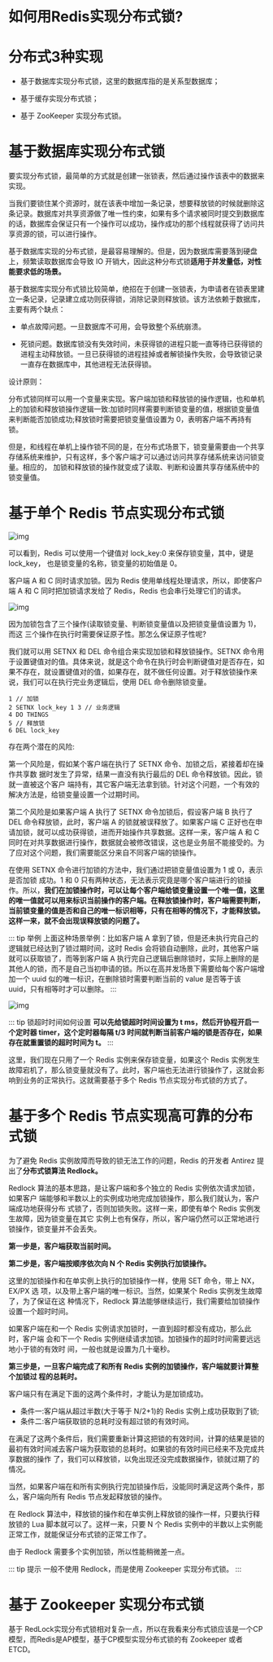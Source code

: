 # 如何用Redis实现分布式锁?

# 分布式3种实现

- 基于数据库实现分布式锁，这里的数据库指的是关系型数据库；
  
- 基于缓存实现分布式锁；
  
- 基于 ZooKeeper 实现分布式锁。

# 基于数据库实现分布式锁

要实现分布式锁，最简单的方式就是创建一张锁表，然后通过操作该表中的数据来实现。

当我们要锁住某个资源时，就在该表中增加一条记录，想要释放锁的时候就删除这条记录。数据库对共享资源做了唯一性约束，如果有多个请求被同时提交到数据库的话，数据库会保证只有一个操作可以成功，操作成功的那个线程就获得了访问共享资源的锁，可以进行操作。

基于数据库实现的分布式锁，是最容易理解的。但是，因为数据库需要落到硬盘上，频繁读取数据库会导致 IO 开销大，因此这种分布式锁**适用于并发量低，对性能要求低的场景。**

基于数据库实现分布式锁比较简单，绝招在于创建一张锁表，为申请者在锁表里建立一条记录，记录建立成功则获得锁，消除记录则释放锁。该方法依赖于数据库，主要有两个缺点：

- 单点故障问题。一旦数据库不可用，会导致整个系统崩溃。

- 死锁问题。数据库锁没有失效时间，未获得锁的进程只能一直等待已获得锁的进程主动释放锁。一旦已获得锁的进程挂掉或者解锁操作失败，会导致锁记录一直存在数据库中，其他进程无法获得锁。


设计原则：

分布式锁同样可以用一个变量来实现。客户端加锁和释放锁的操作逻辑，也和单机上的加锁和释放锁操作逻辑一致:加锁时同样需要判断锁变量的值，根据锁变量值来判断能否加锁成功;释放锁时需要把锁变量值设置为 0，表明客户端不再持有锁。

但是，和线程在单机上操作锁不同的是，在分布式场景下，锁变量需要由一个共享存储系统来维护，只有这样，多个客户端才可以通过访问共享存储系统来访问锁变量。相应的， 加锁和释放锁的操作就变成了读取、判断和设置共享存储系统中的锁变量值。

# 基于单个 Redis 节点实现分布式锁

![img](./assets/image-20220312100818964.png)

可以看到，Redis 可以使用一个键值对 lock_key:0 来保存锁变量，其中，键是 lock_key， 也是锁变量的名称，锁变量的初始值是 0。

客户端 A 和 C 同时请求加锁。因为 Redis 使用单线程处理请求，所以，即使客户 端 A 和 C 同时把加锁请求发给了 Redis，Redis 也会串行处理它们的请求。

![img](./assets/image-20220312101025015.png)

因为加锁包含了三个操作(读取锁变量、判断锁变量值以及把锁变量值设置为 1)，而这 三个操作在执行时需要保证原子性。那怎么保证原子性呢?

我们就可以用 SETNX 和 DEL 命令组合来实现加锁和释放锁操作。SETNX 命令用于设置键值对的值。具体来说，就是这个命令在执行时会判断键值对是否存在，如果不存在，就设置键值对的值，如果存在，就不做任何设置。对于释放锁操作来说，我们可以在执行完业务逻辑后，使用 DEL 命令删除锁变量。

```shell
1 // 加锁
2 SETNX lock_key 1 3 // 业务逻辑
4 DO THINGS
5 // 释放锁
6 DEL lock_key
```

存在两个潜在的风险:

第一个风险是，假如某个客户端在执行了 SETNX 命令、加锁之后，紧接着却在操作共享数 据时发生了异常，结果一直没有执行最后的 DEL 命令释放锁。因此，锁就一直被这个客户 端持有，其它客户端无法拿到锁。针对这个问题，一个有效的解决方法是，给锁变量设置一个过期时间。

第二个风险是如果客户端 A 执行了 SETNX 命令加锁后，假设客户端 B 执行了 DEL 命令释放锁，此时，客户端 A 的锁就被误释放了。如果客户端 C 正好也在申请加锁，就可以成功获得锁，进而开始操作共享数据。这样一来，客户端 A 和 C 同时在对共享数据进行操作，数据就会被修改错误，这也是业务层不能接受的。为了应对这个问题，我们需要能区分来自不同客户端的锁操作。

在使用 SETNX 命令进行加锁的方法中，我们通过把锁变量值设置为 1 或 0，表示是否加锁 成功。1 和 0 只有两种状态，无法表示究竟是哪个客户端进行的锁操作。所以，**我们在加锁操作时，可以让每个客户端给锁变量设置一个唯一值，这里的唯一值就可以用来标识当前操作的客户端。在释放锁操作时，客户端需要判断，当前锁变量的值是否和自己的唯一标识相等，只有在相等的情况下，才能释放锁。这样一来，就不会出现误释放锁的问题了。**

::: tip 举例
上面这种场景举例：比如客户端 A 拿到了锁，但是还未执行完自己的逻辑就已经达到了锁过期时间，这时 Redis 会将锁自动删除，此时，其他客户端就可以获取锁了，而等到客户端 A 执行完自己逻辑后删除锁时，实际上删除的是其他人的锁，而不是自己当初申请的锁。所以在高并发场景下需要给每个客户端增加一个 uuid 似的唯一标识，在删除锁时需要判断当前的 value 是否等于该 uuid，只有相等时才可以删除。
:::

![img](./assets/image-20220314154811173.png)

::: tip 锁超时时间如何设置
**可以先给锁超时时间设置为 t ms，然后开协程开启一个定时器 timer，这个定时器每隔 t/3 时间就判断当前客户端的锁是否存在，如果存在就重置锁的超时时间为 t。**
:::

这里，我们现在只用了一个 Redis 实例来保存锁变量，如果这个 Redis 实例发生故障宕机了，那么锁变量就没有了。此时，客户端也无法进行锁操作了，这就会影响到业务的正常执行。这就需要基于多个 Redis 节点实现分布式锁的方式了。

# 基于多个 Redis 节点实现高可靠的分布式锁

为了避免 Redis 实例故障而导致的锁无法工作的问题，Redis 的开发者 Antirez 提出了**分布式锁算法 Redlock。**

Redlock 算法的基本思路，是让客户端和多个独立的 Redis 实例依次请求加锁，如果客户 端能够和半数以上的实例成功地完成加锁操作，那么我们就认为，客户端成功地获得分布 式锁了，否则加锁失败。这样一来，即使有单个 Redis 实例发生故障，因为锁变量在其它 实例上也有保存，所以，客户端仍然可以正常地进行锁操作，锁变量并不会丢失。

**第一步是，客户端获取当前时间。**

**第二步是，客户端按顺序依次向 N 个 Redis 实例执行加锁操作。**

这里的加锁操作和在单实例上执行的加锁操作一样，使用 SET 命令，带上 NX，EX/PX 选 项，以及带上客户端的唯一标识。当然，如果某个 Redis 实例发生故障了，为了保证在这 种情况下，Redlock 算法能够继续运行，我们需要给加锁操作设置一个超时时间。

如果客户端在和一个 Redis 实例请求加锁时，一直到超时都没有成功，那么此时，客户端 会和下一个 Redis 实例继续请求加锁。加锁操作的超时时间需要远远地小于锁的有效时 间，一般也就是设置为几十毫秒。

**第三步是，一旦客户端完成了和所有 Redis 实例的加锁操作，客户端就要计算整个加锁过 程的总耗时。**

客户端只有在满足下面的这两个条件时，才能认为是加锁成功。

- 条件一:客户端从超过半数(大于等于 N/2+1)的 Redis 实例上成功获取到了锁;
- 条件二:客户端获取锁的总耗时没有超过锁的有效时间。

在满足了这两个条件后，我们需要重新计算这把锁的有效时间，计算的结果是锁的最初有效时间减去客户端为获取锁的总耗时。如果锁的有效时间已经来不及完成共享数据的操作
了，我们可以释放锁，以免出现还没完成数据操作，锁就过期了的情况。

当然，如果客户端在和所有实例执行完加锁操作后，没能同时满足这两个条件，那么，客户端向所有 Redis 节点发起释放锁的操作。

在 Redlock 算法中，释放锁的操作和在单实例上释放锁的操作一样，只要执行释放锁的 Lua 脚本就可以了。这样一来，只要 N 个 Redis 实例中的半数以上实例能正常工作，就能保证分布式锁的正常工作了。

由于 Redlock 需要多个实例加锁，所以性能稍微差一点。

::: tip 提示
一般不使用 Redlock，而是使用 Zookeeper 实现分布式锁。
:::

# 基于 Zookeeper 实现分布式锁

基于 RedLock实现分布式锁相对复杂一点，所以在我看来分布式锁应该是一个CP模型，而Redis是AP模型，基于CP模型实现分布式锁的有 Zookeeper 或者 ETCD。










